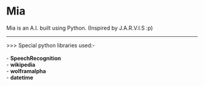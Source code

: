 # Mia
Mia is an A.I. built using Python. (Inspired by J.A.R.V.I.S :p)
<hr>
>>> Special python libraries used:-<br><br>
  - <b> SpeechRecognition </b> <br>
  - <b> wikipedia </b> <br>
  - <b> wolframalpha </b> <br>
  - <b> datetime </b> <br>

